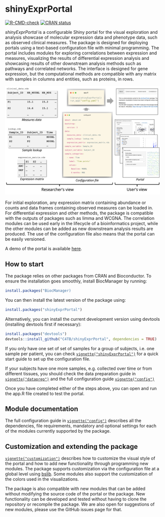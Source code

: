 
<!-- README.md is generated from README.Rmd. Please edit that file -->

# shinyExprPortal

<!-- badges: start -->

[![R-CMD-check](https://github.com/C4TB/shinyExprPortal/actions/workflows/R-CMD-check.yaml/badge.svg)](https://github.com/C4TB/shinyExprPortal/actions/workflows/R-CMD-check.yaml)
[![CRAN
status](https://www.r-pkg.org/badges/version/shinyExprPortal)](https://CRAN.R-project.org/package=shinyExprPortal)
<!-- badges: end -->

*shinyExprPortal* is a configurable Shiny portal for the visual
exploration and analysis showcase of molecular expression data and
phenotype data, such as observed clinical measures. The package is
designed for deploying portals using a text-based configuration file
with minimal programming. The portal includes modules for exploring
correlations between expression and measures, visualizing the results of
differential expression analysis and showcasing results of other
downstream analysis methods such as pathways and correlated networks.
The interface is designed for gene expression, but the computational
methods are compatible with any matrix with samples in columns and
entities, such as proteins, in rows.

<img src="man/figures/example2.png"/>

For initial exploration, any expression matrix containing abundance or
counts and data frames containing observed measures can be loaded in.
For differential expression and other methods, the package is compatible
with the outputs of packages such as limma and WCGNA. The correlation
modules can be used early in the lifecycle of a bioinformatics project,
while the other modules can be added as new downstream analysis results
are produced. The use of the configuration file also means that the
portal can be easily versioned.

A demo of the portal is available
[here](https://c4tb.github.io/ramap_demo/).

## How to start

The package relies on other packages from CRAN and Bioconductor. To
ensure the installation goes smoothly, install BiocManager by running:

``` r
install.packages("BiocManager)
```

You can then install the latest version of the package using:

``` r
install.packages("shinyExprPortal")
```

Alternatively, you can install the current development version using
devtools (installing devtools first if necessary):

``` r
install.packages("devtools")
devtools::install_github("C4TB/shinyExprPortal", dependencies = TRUE)
```

If you only have one set of set of samples for a group of subjects,
i.e. one sample per patient, you can check
[`vignette("shinyExprPortal")`](https://c4tb.github.io/shinyExprPortal/articles/shinyExprPortal.html)
for a quick start guide to set up the configuration file.

If your subjects have one more samples, e.g. collected over time or from
different tissues, you should check the data preparation guide in
[`vignette("dataprep")`](https://c4tb.github.io/shinyExprPortal/articles/dataprep.html)
and the full configuration guide
[`vignette("config")`](https://c4tb.github.io/shinyExprPortal/articles/config.html)

Once you have completed either of the steps above, you can open and run
the app.R file created to test the portal.

## Module documentation

The full configuration guide in
[`vignette("config")`](https://c4tb.github.io/shinyExprPortal/articles/config.html)
describes all the dependencies, file requirements, mandatory and
optional settings for each of the modules currently supported by the
package.

## Customization and extending the package

[`vignette("customization")`](https://c4tb.github.io/shinyExprPortal/articles/customization.html)
describes how to customize the visual style of the portal and how to add
new functionality through programming new modules. The package supports
customization via the configuration file at a global level using
[bslib](https://CRAN.R-project.org/package=bslib). Some modules also
support the customization of the colors used in the visualizations.

The package is also compatible with new modules that can be added
without modifying the source code of the portal or the package. New
functionality can be developed and tested without having to clone the
repository or recompile the package. We are also open for suggestions of
new modules, please use the GitHub issues page for that.
